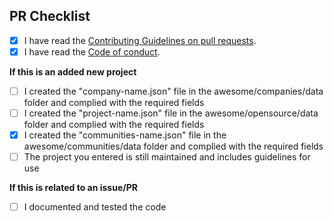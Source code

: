 ## PR Checklist

- [x] I have read the [Contributing Guidelines on pull requests](https://github.com/italia-opensource/awesome-italia-opensource/blob/main/CONTRIBUTING.md#pull-requests).
- [x] I have read the [Code of conduct](https://github.com/italia-opensource/awesome-italia-opensource/blob/main/CODE_OF_CONDUCT.md).

**If this is an added new project**

- [ ] I created the "company-name.json" file in the awesome/companies/data folder and complied with the required fields
- [ ] I created the "project-name.json" file in the awesome/opensource/data folder and complied with the required fields
- [x] I created the "communities-name.json" file in the awesome/communities/data folder and complied with the required fields
- [ ] The project you entered is still maintained and includes guidelines for use

**If this is related to an issue/PR**

- [ ] I documented and tested the code
